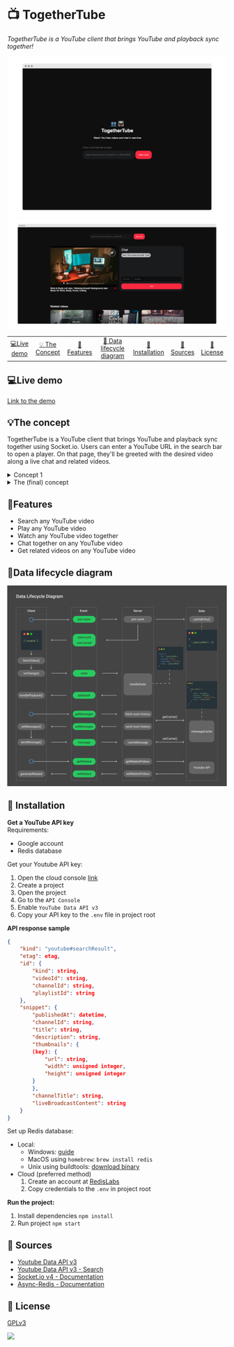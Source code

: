 # 📺 TogetherTube
*TogetherTube is a YouTube client that brings YouTube and playback sync together!*

![](./assets/images/landing.png)
![](./assets/images/active.png)

<table style="margin-left: auto; margin-right: auto;">
    <tr>
        <td align="center"><a href="#live-demo">💻Live demo<a></td>
        <td align="center"><a href="#the-concept">💡 The Concept<a></td>
        <td align="center"><a href="#features">📝Features <a></td>
        <td align="center"><a href="#data-lifecycle-diagram">🔄 Data lifecycle diagram<a></td>
        <td align="center"><a href="#-installation">🤖 Installation<a></td>
        <td align="center"><a href="#-sources">🤝 Sources<a></td>
        <td align="center"><a href="#-license">📝 License<a></td>
    </tr>
</table>

## 💻Live demo
[Link to the demo](https://real-time-web-2021.herokuapp.com/)


## 💡The concept
TogetherTube is a YouTube client that brings YouTube and playback sync together using Socket.io. Users can enter a YouTube URL in the search bar to open a player. On that page, they'll be greeted with the desired video along a live chat and related videos.

<details>
    <summary>Concept 1</summary>
    The first concept was similar to the final concept. Unlike the final version, it used an oauth login screen that would allow personalized rooms. The main difference was to control your other devices/tabs. After a review, it became clear that it should focus on the multi-user aspect rather than single-user&multi-device.
    <img src='./assets/images/concept1.png'>
</details>

<details>
    <summary>The (final) concept </summary>
    While processing the feedback on my first concept, I decided to follow the multi-user comment. In this iteration I focussed on syncing playback and adding more multi-user features (the chat) and applied them in the concept. To improve and stimulate usage and UX, I stripped away the login and personalization such as playlists and custom rooms.
    <img src="./assets/images/concept2.png">
    Here's how the data will flow within the application.
    <img src='./assets/images/concept2_data.png'>
</details>

## 📝Features 
* Search any YouTube video
* Play any YouTube video
* Watch any YouTube video together
* Chat together on any YouTube video
* Get related videos on any YouTube video

## 🔄Data lifecycle diagram
![](./assets/images/data_lifecycle_diagram.png)

## 🤖 Installation
**Get a YouTube API key**   
Requirements:
* Google account
* Redis database

Get your Youtube API key: 
1. Open the cloud console [link](https://console.cloud.google.com/apis/dashboard)
2. Create a project 
3. Open the project
4. Go to the `API Console`
5. Enable `YouTube Data API v3`
6. Copy your API key to the `.env` file in project root

**API response sample**
```json
{
    "kind": "youtube#searchResult",
    "etag": etag,
    "id": {
        "kind": string,
        "videoId": string,
        "channelId": string,
        "playlistId": string
    },
    "snippet": {
        "publishedAt": datetime,
        "channelId": string,
        "title": string,
        "description": string,
        "thumbnails": {
        (key): {
            "url": string,
            "width": unsigned integer,
            "height": unsigned integer
        }
        },
        "channelTitle": string,
        "liveBroadcastContent": string
    }
}
```

Set up Redis database: 
* Local:
  * Windows: [guide](https://redislabs.com/blog/redis-on-windows-10/)
  * MacOS using `homebrew`: `brew install redis`
  * Unix using buildtools: [download binary](https://redis.io/download)
* Cloud (preferred method)
  1. Create an account at [RedisLabs](https://redislabs.com/try-free/)
  2. Copy credentials to the `.env` in project root

**Run the project:**
1. Install dependencies
`npm install`
2. Run project
`npm start`

## 🤝 Sources
* [Youtube Data API v3](https://developers.google.com/youtube/v3)
* [Youtube Data API v3 - Search](https://developers.google.com/youtube/v3/docs/search)
* [Socket.io v4 - Documentation](https://socket.io/docs/v4)
* [Async-Redis - Documentation](https://www.npmjs.com/package/async-redis)

## 📝 License
[GPLv3](https://choosealicense.com/licenses/gpl-3.0/)

![](https://visitor-badge.laobi.icu/badge?page_id=sjagoori.realtime-web)
